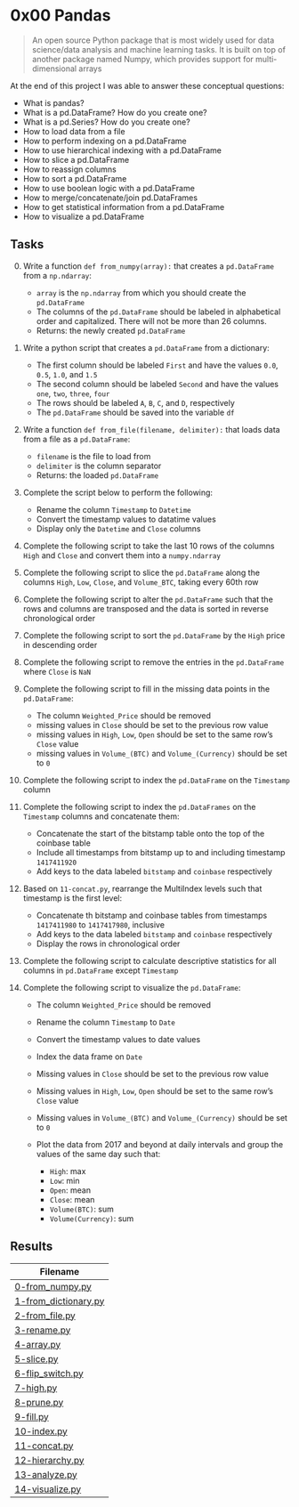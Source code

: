 # 0x00 Pandas

> An open source Python package that is most widely used for data science/data analysis and machine learning tasks. It is built on top of another package named Numpy, which provides support for multi-dimensional arrays

At the end of this project I was able to answer these conceptual questions:

* What is pandas?
* What is a pd.DataFrame? How do you create one?
* What is a pd.Series? How do you create one?
* How to load data from a file
* How to perform indexing on a pd.DataFrame
* How to use hierarchical indexing with a pd.DataFrame
* How to slice a pd.DataFrame
* How to reassign columns
* How to sort a pd.DataFrame
* How to use boolean logic with a pd.DataFrame
* How to merge/concatenate/join pd.DataFrames
* How to get statistical information from a pd.DataFrame
* How to visualize a pd.DataFrame

## Tasks

0. Write a function `def from_numpy(array):` that creates a `pd.DataFrame` from a `np.ndarray`:

    * `array` is the `np.ndarray` from which you should create the `pd.DataFrame`
    * The columns of the `pd.DataFrame` should be labeled in alphabetical order and capitalized. There will not be more than 26 columns.
    * Returns: the newly created `pd.DataFrame`

1. Write a python script that creates a `pd.DataFrame` from a dictionary:

    * The first column should be labeled `First` and have the values `0.0`, `0.5`, `1.0`, and `1.5`
    * The second column should be labeled `Second` and have the values `one`, `two`, `three`, `four`
    * The rows should be labeled `A`, `B`, `C`, and `D`, respectively
    * The `pd.DataFrame` should be saved into the variable `df`

2. Write a function `def from_file(filename, delimiter):` that loads data from a file as a `pd.DataFrame`:

    * `filename` is the file to load from
    * `delimiter` is the column separator
    * Returns: the loaded `pd.DataFrame`

3. Complete the script below to perform the following:

    * Rename the column `Timestamp` to `Datetime`
    * Convert the timestamp values to datatime values
    * Display only the `Datetime` and `Close` columns

4. Complete the following script to take the last 10 rows of the columns `High` and `Close` and convert them into a `numpy.ndarray`

5. Complete the following script to slice the `pd.DataFrame` along the columns `High`, `Low`, `Close`, and `Volume_BTC`, taking every 60th row

6. Complete the following script to alter the `pd.DataFrame` such that the rows and columns are transposed and the data is sorted in reverse chronological order

7. Complete the following script to sort the `pd.DataFrame` by the `High` price in descending order

8. Complete the following script to remove the entries in the `pd.DataFrame` where `Close` is `NaN`

9. Complete the following script to fill in the missing data points in the `pd.DataFrame`:

    * The column `Weighted_Price` should be removed
    * missing values in `Close` should be set to the previous row value
    * missing values in `High`, `Low`, `Open` should be set to the same row’s `Close` value
    * missing values in `Volume_(BTC)` and `Volume_(Currency)` should be set to `0`

10. Complete the following script to index the `pd.DataFrame` on the `Timestamp` column

11. Complete the following script to index the `pd.DataFrames` on the `Timestamp` columns and concatenate them:

    * Concatenate the start of the bitstamp table onto the top of the coinbase table
    * Include all timestamps from bitstamp up to and including timestamp `1417411920`
    * Add keys to the data labeled `bitstamp` and `coinbase` respectively

12. Based on `11-concat.py`, rearrange the MultiIndex levels such that timestamp is the first level:

    * Concatenate th bitstamp and coinbase tables from timestamps `1417411980` to `1417417980`, inclusive
    * Add keys to the data labeled `bitstamp` and `coinbase` respectively
    * Display the rows in chronological order

13. Complete the following script to calculate descriptive statistics for all columns in `pd.DataFrame` except `Timestamp`

14. Complete the following script to visualize the `pd.DataFrame`:

    * The column `Weighted_Price` should be removed
    * Rename the column `Timestamp` to `Date`
    * Convert the timestamp values to date values
    * Index the data frame on `Date`
    * Missing values in `Close` should be set to the previous row value
    * Missing values in `High`, `Low`, `Open` should be set to the same row’s `Close` value
    * Missing values in `Volume_(BTC)` and `Volume_(Currency)` should be set to `0`
    * Plot the data from 2017 and beyond at daily intervals and group the values of the same day such that:

        * `High`: max
        * `Low`: min
        * `Open`: mean
        * `Close`: mean
        * `Volume(BTC)`: sum
        * `Volume(Currency)`: sum

## Results

| Filename |
| ------ |
| [0-from_numpy.py]()|
| [1-from_dictionary.py]()|
| [2-from_file.py]()|
| [3-rename.py]()|
| [4-array.py]()|
| [5-slice.py]()|
| [6-flip_switch.py]()|
| [7-high.py]()|
| [8-prune.py]()|
| [9-fill.py]()|
| [10-index.py]()|
| [11-concat.py]()|
| [12-hierarchy.py]()|
| [13-analyze.py]()|
| [14-visualize.py]()|
